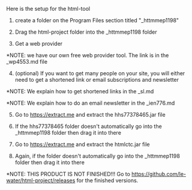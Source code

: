 Here is the setup for the html-tool

1. create a folder on the Program Files section titled "_httmmep1198"

2. Drag the html-project folder into the _httmmep1198 folder

3. Get a web provider 

*NOTE: we have our own free web provider tool. The link is in the _wp4553.md file

4. (optional) If you want to get many people on your site, you will either need to get a shortened link or email subscriptions
and newsletter

*NOTE: We explain how to get shortened links in the _sl.md

*NOTE: We explain how to do an email newsletter in the _ien776.md

5. Go to https://extract.me and extract the hhs77378465.jar file

6. If the hhs77378465 folder doesn't automatically go into the _httmmep1198 folder then drag it into there

7. Go to https://extract.me and extract the htmlctc.jar file

8. Again, if the folder doesn't automatically go into the _httmmep1198 folder then drag it into there



*NOTE: THIS PRODUCT IS NOT FINISHED!!!
Go to https://github.com/le-water/html-project/releases for the finished versions.
